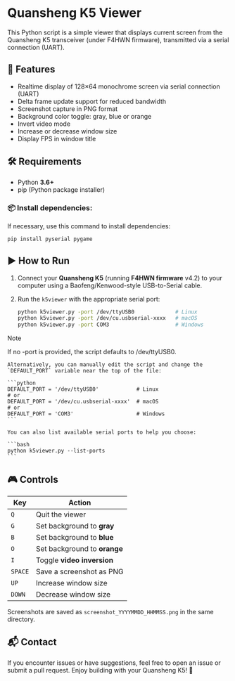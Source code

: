# Quansheng K5 Viewer

This Python script is a simple viewer that displays current screen from the Quansheng K5 transceiver (under F4HWN firmware), transmitted via a serial connection (UART).

## 🚀 Features

- Realtime display of 128×64 monochrome screen via serial connection (UART)
- Delta frame update support for reduced bandwidth
- Screenshot capture in PNG format
- Background color toggle: gray, blue or orange
- Invert video mode
- Increase or decrease window size
- Display FPS in window title

## 🛠️ Requirements

- Python **3.6+**
- pip (Python package installer)

### 📦 Install dependencies:

If necessary, use this command to install dependencies: 

```bash
pip install pyserial pygame
```

## ▶️ How to Run

1. Connect your **Quansheng K5** (running **F4HWN firmware** v4.2) to your computer using a Baofeng/Kenwood-style USB-to-Serial cable.

2. Run the `k5viewer` with the appropriate serial port:

   ```bash
   python k5viewer.py -port /dev/ttyUSB0             # Linux
   python k5viewer.py -port /dev/cu.usbserial-xxxx   # macOS
   python k5viewer.py -port COM3                     # Windows
   ```
>[!NOTE]   
>If no -port is provided, the script defaults to /dev/ttyUSB0.

	Alternatively, you can manually edit the script and change the `DEFAULT_PORT` variable near the top of the file:

	```python
	DEFAULT_PORT = '/dev/ttyUSB0'  			 # Linux
	# or
	DEFAULT_PORT = '/dev/cu.usbserial-xxxx'  # macOS
	# or
	DEFAULT_PORT = 'COM3'                    # Windows
	```

	You can also list available serial ports to help you choose:

	```bash
	python k5viewer.py --list-ports
	```

## 🎮 Controls

| Key       | Action                          |
|-----------|---------------------------------|
| `Q`       | Quit the viewer                 |
| `G`       | Set background to **gray**      |
| `B`       | Set background to **blue**      |
| `O`       | Set background to **orange**    |
| `I`       | Toggle **video inversion**      |
| `SPACE`   | Save a screenshot as PNG        |
| `UP`      | Increase window size            |
| `DOWN`    | Decrease window size            |


Screenshots are saved as `screenshot_YYYYMMDD_HHMMSS.png` in the same directory.

## 📬 Contact

If you encounter issues or have suggestions, feel free to open an issue or submit a pull request. Enjoy building with your Quansheng K5! 📡
